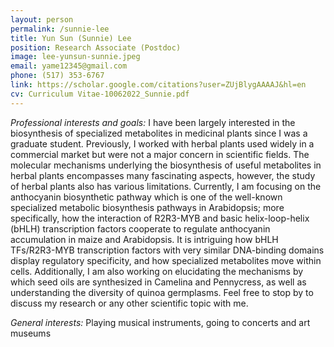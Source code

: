```yaml
---
layout: person
permalink: /sunnie-lee
title: Yun Sun (Sunnie) Lee
position: Research Associate (Postdoc)
image: lee-yunsun-sunnie.jpeg
email: yame12345@gmail.com
phone: (517) 353-6767 
link: https://scholar.google.com/citations?user=ZUjBlygAAAAJ&hl=en
cv: Curriculum Vitae-10062022_Sunnie.pdf
---
```


*Professional interests and goals:* I have been largely interested in the biosynthesis of specialized metabolites in medicinal plants since I was a graduate student. Previously, I worked with herbal plants used widely in a commercial market but were not a major concern in scientific fields. The molecular mechanisms underlying the biosynthesis of useful metabolites in herbal plants encompasses many fascinating aspects, however, the study of herbal plants also has various limitations. Currently, I am focusing on the anthocyanin biosynthetic pathway which is one of the well-known specialized metabolic biosynthesis pathways in Arabidopsis; more specifically, how the interaction of R2R3-MYB and basic helix-loop-helix (bHLH) transcription factors cooperate to regulate anthocyanin accumulation in maize and Arabidopsis. It is intriguing how bHLH TFs/R2R3-MYB transcription factors with very similar DNA-binding domains display regulatory specificity, and how specialized metabolites move within cells. Additionally, I am also working on elucidating the mechanisms by which seed oils are synthesized in Camelina and Pennycress, as well as understanding the diversity of quinoa germplasms. Feel free to stop by to discuss my research or any other scientific topic with me.

*General interests:* Playing musical instruments, going to concerts and art museums